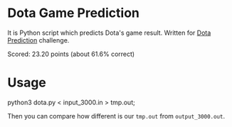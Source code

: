 # Dota Game Prediction

It is Python script which predicts Dota's game result. Written for [Dota Prediction](https://www.hackerrank.com/challenges/dota2prediction/leaderboard) challenge.

Scored: 23.20 points (about 61.6% correct)

# Usage

  python3 dota.py < input_3000.in > tmp.out;
  
Then you can compare how different is our `tmp.out` from `output_3000.out`.
